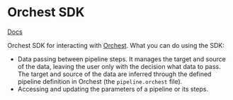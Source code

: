 # Orchest SDK

[Docs](https://docs.orchest.io/en/stable/user_guide/sdk/index.html)

Orchest SDK for interacting with [Orchest](https://github.com/orchest/orchest). What you can do
using the SDK:

- Data passing between pipeline steps. It manages the target and source of the data, leaving the
  user only with the decision what data to pass. The target and source of the data are inferred
  through the defined pipeline definition in Orchest (the `pipeline.orchest` file).
- Accessing and updating the parameters of a pipeline or its steps.
